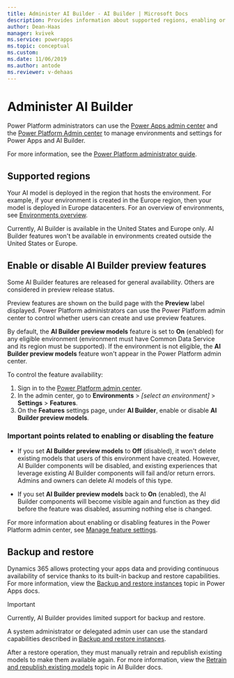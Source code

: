 ```yaml
---
title: Administer AI Builder - AI Builder | Microsoft Docs
description: Provides information about supported regions, enabling or disabling the feature, and backup/restore in AI Builder.
author: Dean-Haas
manager: kvivek
ms.service: powerapps
ms.topic: conceptual
ms.custom: 
ms.date: 11/06/2019
ms.author: antode
ms.reviewer: v-dehaas
---
```


# Administer AI Builder

Power Platform administrators can use the  [Power Apps admin center](https://admin.powerapps.com) and the [Power Platform Admin center](https://admin.powerplatform.microsoft.com) to manage environments and settings for Power Apps and AI Builder.

For more information, see the [Power Platform administrator guide](https://docs.microsoft.com/power-platform/admin/admin-documentation).

## Supported regions

Your AI model is deployed in the region that hosts the environment. For example, if your environment is created in the Europe region, then your model is deployed in Europe datacenters. For an overview of environments, see [Environments overview](https://docs.microsoft.com/power-platform/admin/environments-overview).

Currently, AI Builder is available in the United States and Europe only. AI Builder features won't be available in environments created outside the United States or Europe.

## Enable or disable AI Builder preview features

Some AI Builder features are released for general availability. Others are considered in preview release status.

Preview features are shown on the build page with the **Preview** label displayed. Power Platform administrators can use the Power Platform admin center to control whether users can create and use preview features.

By default, the **AI Builder preview models** feature is set to **On** (enabled) for any eligible environment (environment must have Common Data Service and its region must be supported). If the environment is not eligible, the **AI Builder preview models** feature won't appear in the Power Platform admin center. 

To control the feature availability:

1. Sign in to the [Power Platform admin center](https://admin.powerplatform.microsoft.com).
2. In the admin center, go to **Environments** > *[select an environment]* > **Settings** > **Features**.
3. On the **Features** settings page, under **AI Builder**, enable or disable **AI Builder preview models**.  
    
### Important points related to enabling or disabling the feature

- If you set **AI Builder preview models** to **Off** (disabled), it won't delete existing models that users of this environment have created. However, AI Builder components will be disabled, and existing experiences that leverage existing AI Builder components will fail and/or return errors. Admins and owners can delete AI models of this type.

- If you set **AI Builder preview models** back to **On** (enabled), the AI Builder components will become visible again and function as they did before the feature was disabled, assuming nothing else is changed.

For more information about enabling or disabling features in the Power Platform admin center, see [Manage feature settings](https://docs.microsoft.com/power-platform/admin/settings-features).

## Backup and restore

Dynamics 365 allows protecting your apps data and providing continuous availability of service thanks to its built-in backup and restore capabilities. For more information, view the [Backup and restore instances](https://docs.microsoft.com/dynamics365/customer-engagement/admin/backup-restore-instances) topic in Power Apps docs.

> [!IMPORTANT]
> Currently, AI Builder provides limited support for backup and restore.

A system administrator or delegated admin user can use the standard capabilities described in [Backup and restore instances](https://docs.microsoft.com/dynamics365/customer-engagement/admin/backup-restore-instances). 

After a restore operation, they must manually retrain and republish existing models to make them available again. For more information, view the [Retrain and republish existing models](manage-model.md#retrain-and-republish-existing-models) topic in AI Builder docs.
